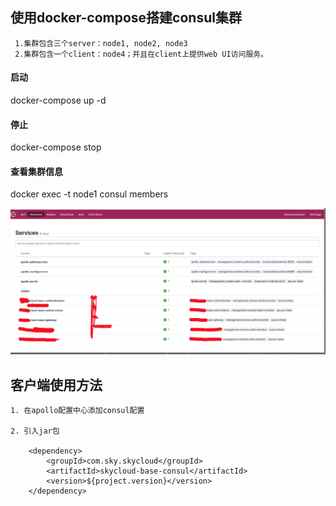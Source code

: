 ## 使用docker-compose搭建consul集群

```
 1.集群包含三个server：node1, node2, node3
 2.集群包含一个client：node4；并且在client上提供web UI访问服务。
```

#### 启动
docker-compose up -d

#### 停止
docker-compose stop

#### 查看集群信息
docker exec -t node1 consul members


![UI页面](../doc/image/consul.png)


## 客户端使用方法
```
1. 在apollo配置中心添加consul配置
    
2. 引入jar包

    <dependency>
        <groupId>com.sky.skycloud</groupId>
        <artifactId>skycloud-base-consul</artifactId>
        <version>${project.version}</version>
    </dependency>

```